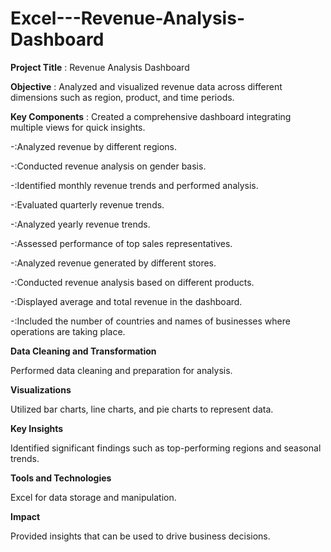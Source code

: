 # Excel---Revenue-Analysis-Dashboard
**Project Title** : Revenue Analysis Dashboard

 **Objective** 
: Analyzed and visualized revenue data across different dimensions such as region, product, and time periods.


 **Key Components** 
: Created a comprehensive dashboard integrating multiple views for quick insights.
   
   -:Analyzed revenue by different regions.
   
   -:Conducted revenue analysis on gender basis.
   
   -:Identified monthly revenue trends and performed analysis.
   
   -:Evaluated quarterly revenue trends.
   
   -:Analyzed yearly revenue trends.
   
   -:Assessed performance of top sales representatives.
   
   -:Analyzed revenue generated by different stores.
   
   -:Conducted revenue analysis based on different products.
   
   -:Displayed average and total revenue in the dashboard.
   
   -:Included the number of countries and names of businesses where operations are taking place.

    
 **Data Cleaning and Transformation**
 
Performed data cleaning and preparation for analysis.

 **Visualizations**
 
Utilized bar charts, line charts, and pie charts to represent data.

 **Key Insights**
 
Identified significant findings such as top-performing regions and seasonal trends.

 **Tools and Technologies**
 
Excel for data storage and manipulation.

 **Impact**
 
Provided insights that can be used to drive business decisions.





